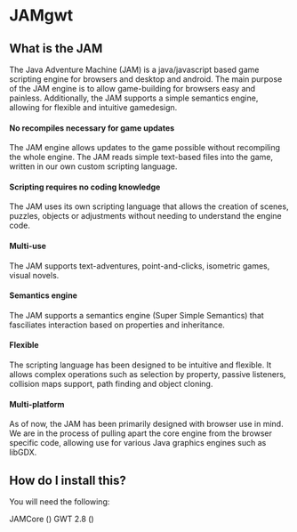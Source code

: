 # JAMgwt

## What is the JAM

The Java Adventure Machine (JAM) is a java/javascript based game scripting engine for browsers and desktop and android. The main purpose of the JAM engine is to allow game-building for browsers easy and painless. Additionally, the JAM supports a simple semantics engine, allowing for flexible and intuitive gamedesign.

#### No recompiles necessary for game updates

The JAM engine allows updates to the game possible without recompiling the whole engine. The JAM reads simple text-based files into the game, written in our own custom scripting language.

#### Scripting requires no coding knowledge

The JAM uses its own scripting language that allows the creation of scenes, puzzles, objects or adjustments without needing to understand the engine code.

#### Multi-use

The JAM supports text-adventures, point-and-clicks, isometric games, visual novels.

#### Semantics engine

The JAM supports a semantics engine (Super Simple Semantics) that fasciliates interaction based on properties and inheritance.

#### Flexible

The scripting language has been designed to be intuitive and flexible. It allows complex operations such as selection by property, passive listeners, collision maps support, path finding and object cloning.

#### Multi-platform

As of now, the JAM has been primarily designed with browser use in mind. We are in the process of pulling apart the core engine from the browser specific code, allowing use for various Java graphics engines such as libGDX.

## How do I install this?

You will need the following:

JAMCore ()
GWT 2.8 ()
